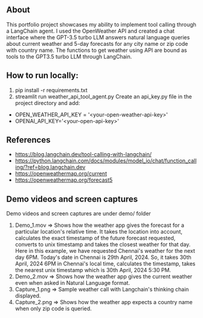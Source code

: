 ## About
This portfolio project showcases my ability to implement tool calling through a LangChain agent. I used the OpenWeather API and created a chat interface where the GPT-3.5 turbo LLM answers natural language queries about current weather and 5-day forecasts for any city name or zip code with country name. The functions to get weather using API are bound as tools to the GPT3.5 turbo LLM through LangChain.

## How to run locally:
1. pip install -r requirements.txt
2. streamlit run weather_api_tool_agent.py
Create an api_key.py file in the project directory and add:

* OPEN_WEATHER_API_KEY = '\<your-open-weather-api-key\>'
* OPENAI_API_KEY='\<your-open-api-key\>'

## References 
- https://blog.langchain.dev/tool-calling-with-langchain/
- https://python.langchain.com/docs/modules/model_io/chat/function_calling/?ref=blog.langchain.dev
- https://openweathermap.org/current
- https://openweathermap.org/forecast5

## Demo videos and screen captures 
Demo videos and screen captures are under demo/ folder
1. Demo_1.mov => Shows how the weather app gives the forecast for a particular location's relative time. It takes the location into account, calculates the exact timestamp of the future forecast requested, converts to unix timestamp and takes the closest weather for that day. Here in this example, we have requested Chennai's weather for the next day 6PM. Today's date in Chennai is 29th April, 2024. So, it takes 30th April, 2024 6PM in Chennai's local time, calculates the timestamp, takes the nearest unix timestamp which is 30th April, 2024 5:30 PM.
2. Demo_2.mov => Shows how the weather app gives the current weather even when asked in Natural Language format.
3. Capture_1.png => Sample weather call with Langchain's thinking chain displayed.
4. Capture_2.png => Shows how the weather app expects a country name when only zip code is queried.